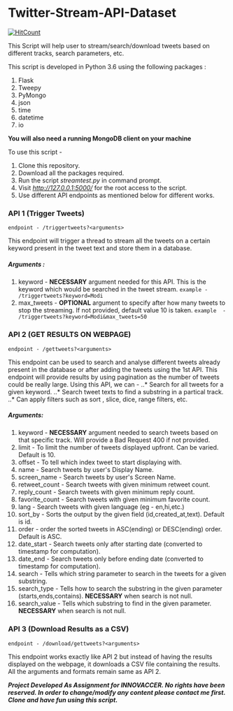# Twitter-Stream-API-Dataset

[![HitCount](http://hits.dwyl.io/shreybatra/Twitter-Stream-API-Dataset.svg)](http://hits.dwyl.io/shreybatra/Twitter-Stream-API-Dataset)

This Script will help user to stream/search/download tweets based on different tracks, search parameters, etc.

This script is developed in Python 3.6 using the following packages :
1. Flask
2. Tweepy
3. PyMongo
4. json
5. time
6. datetime
7. io

**You will also need a running MongoDB client on your machine**

To use this script - 
1. Clone this repository.
2. Download all the packages required.
3. Run the script _streamtest.py_ in command prompt.
4. Visit _http://127.0.0.1:5000/_ for the root access to the script.
5. Use different API endpoints as mentioned below for different works.

### API 1 (Trigger Tweets)
`endpoint - /triggertweets?<arguments>`

This endpoint will trigger a thread to stream all the tweets on a certain keyword present in the tweet text and store them in a database.

##### Arguments :
1. keyword - **NECESSARY** argument needed for this API. This is the keyword which would be searched in the tweet stream.
    `example - /triggertweets?keyword=Modi`
2. max_tweets - **OPTIONAL** argument to specify after how many tweets to stop the streaming. If not provided, default value 10 is taken.
    `example  - /triggertweets?keyword=Modi&max_tweets=50`
    
### API 2 (GET RESULTS ON WEBPAGE)
`endpoint - /gettweets?<arguments>`

This endpoint can be used to search and analyse different tweets already present in the database or after adding the tweets using the 1st API. This endpoint will provide results by using pagination as the number of tweets could be really large.
Using this API, we can - 
..* Search for all tweets for a given keyword.
..* Search tweet texts to find a substring in a partical track.
..* Can apply filters such as sort , slice, dice, range filters, etc.


##### Arguments:
1. keyword - **NECESSARY** argument needed to search tweets based on that specific track. Will provide a Bad Request 400 if not provided.
2. limit - To limit the number of tweets displayed upfront. Can be varied. Default is 10.
3. offset - To tell which index tweet to start displaying with.
4. name - Search tweets by user's Display Name.
5. screen_name - Search tweets by user's Screen Name.
6. retweet_count - Search tweets with given minimum retweet count.
7. reply_count - Search tweets with given minimum reply count.
8. favorite_count - Search tweets with given minimum favorite count.
9. lang - Search tweets with given language (eg - en,hi,etc.)
10. sort_by - Sorts the output by the given field (id,created_at,text). Default is id.
11. order - order the sorted tweets in ASC(ending) or DESC(ending) order. Default is ASC.
12. date_start - Search tweets only after starting date (converted to timestamp for computation).
13. date_end - Search tweets only before ending date (converted to timestamp for computation).
14. search - Tells which string parameter to search in the tweets for a given substring.
15. search_type - Tells how to search the substring in the given parameter (starts,ends,contains). **NECESSARY** when search is not null.
16. search_value - Tells which substring to find in the given parameter. **NECESSARY** when search is not null.


### API 3 (Download Results as a CSV)
`endpoint - /download/gettweets?<arguments>`

This endpoint works exactly like API 2 but instead of having the results displayed on the webpage, it downloads a CSV file containing the results. All the arguments and formats remain same as API 2.



_**Project Developed As Assignment for INNOVACCER. No rights have been reserved. In order to change/modify any content please contact me first. Clone and have fun using this script.**_
